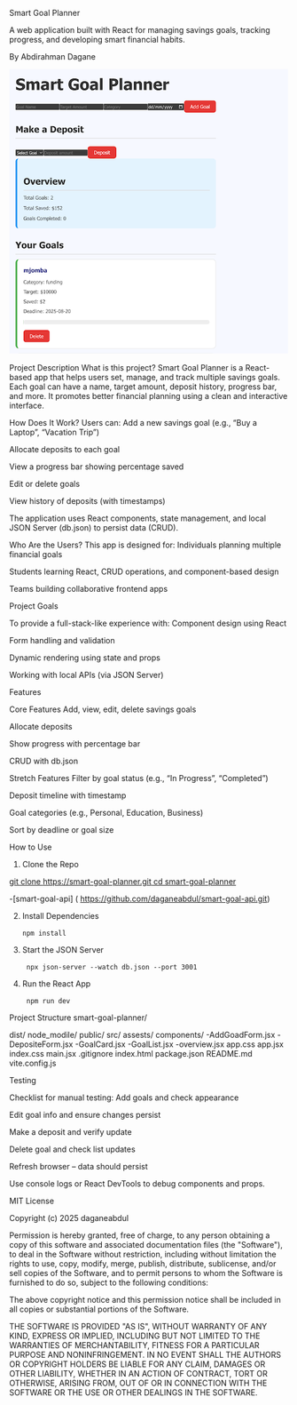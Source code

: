 Smart Goal Planner


A  web application built with React for managing savings goals, tracking progress, and developing smart financial habits.

 By Abdirahman Dagane 
 
![screenshot](smartgoal.png)

 Project Description
What is this project?
 Smart Goal Planner is a React-based app that helps users set, manage, and track multiple savings goals. Each goal can have a name, target amount, deposit history, progress bar, and more. It promotes better financial planning using a clean and interactive interface.

 How Does It Work?
Users can:
Add a new savings goal (e.g., “Buy a Laptop”, “Vacation Trip”)


Allocate deposits to each goal


View a progress bar showing percentage saved


Edit or delete goals


View history of deposits (with timestamps)


The application uses React components, state management, and local JSON Server (db.json) to persist data (CRUD).

 Who Are the Users?
This app is designed for:
Individuals planning multiple financial goals


Students learning React, CRUD operations, and component-based design


Teams building collaborative frontend apps



 Project Goals
 
To provide a full-stack-like experience with:
Component design using React


Form handling and validation


Dynamic rendering using state and props


Working with local APIs (via JSON Server)






 Features

 
Core Features
Add, view, edit, delete savings goals


Allocate deposits


Show progress with percentage bar


CRUD with db.json


Stretch Features
Filter by goal status (e.g., “In Progress”, “Completed”)


Deposit timeline with timestamp


Goal categories (e.g., Personal, Education, Business)


Sort by deadline or goal size



 How to Use
1. Clone the Repo

[git clone https://smart-goal-planner.git
cd smart-goal-planner](https://github.com/daganeabdul/smart-goal-planner.git)

-[smart-goal-api] ( https://github.com/daganeabdul/smart-goal-api.git)

2. Install Dependencies

       npm install

3. Start the JSON Server

        npx json-server --watch db.json --port 3001

4. Run the React App
   
        npm run dev



 Project Structure
smart-goal-planner/

dist/
node_modile/
public/
src/
   assests/
   components/
       -AddGoadForm.jsx
       -DepositeForm.jsx
       -GoalCard.jsx
       -GoalList.jsx
       -overview.jsx
  app.css
  app.jsx
  index.css
  main.jsx
  .gitignore
 index.html
 package.json
 README.md
 vite.config.js


 Testing
 
Checklist for manual testing:
Add goals and check appearance


  Edit goal info and ensure changes persist

  Make a deposit and verify update

  Delete goal and check list updates

  Refresh browser – data should persist

  Use console logs or React DevTools to debug components and props.


 
MIT License

Copyright (c) 2025 daganeabdul

Permission is hereby granted, free of charge, to any person obtaining a copy
of this software and associated documentation files (the "Software"), to deal
in the Software without restriction, including without limitation the rights
to use, copy, modify, merge, publish, distribute, sublicense, and/or sell
copies of the Software, and to permit persons to whom the Software is
furnished to do so, subject to the following conditions:

The above copyright notice and this permission notice shall be included in all
copies or substantial portions of the Software.

THE SOFTWARE IS PROVIDED "AS IS", WITHOUT WARRANTY OF ANY KIND, EXPRESS OR
IMPLIED, INCLUDING BUT NOT LIMITED TO THE WARRANTIES OF MERCHANTABILITY,
FITNESS FOR A PARTICULAR PURPOSE AND NONINFRINGEMENT. IN NO EVENT SHALL THE
AUTHORS OR COPYRIGHT HOLDERS BE LIABLE FOR ANY CLAIM, DAMAGES OR OTHER
LIABILITY, WHETHER IN AN ACTION OF CONTRACT, TORT OR OTHERWISE, ARISING FROM,
OUT OF OR IN CONNECTION WITH THE SOFTWARE OR THE USE OR OTHER DEALINGS IN THE
SOFTWARE.


 




